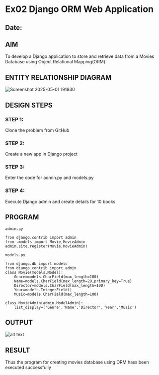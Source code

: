 # Ex02 Django ORM Web Application
## Date: 

## AIM
To develop a Django application to store and retrieve data from a Movies Database using Object Relational Mapping(ORM).

## ENTITY RELATIONSHIP DIAGRAM
![Screenshot 2025-05-01 191930](https://github.com/user-attachments/assets/63a92452-7e36-40d9-9e66-5900e81da176)

## DESIGN STEPS

### STEP 1:
Clone the problem from GitHub

### STEP 2:
Create a new app in Django project

### STEP 3:
Enter the code for admin.py and models.py

### STEP 4:
Execute Django admin and create details for 10 books

## PROGRAM
```
admin.py

from django.contrib import admin
from .models import Movie,MovieAdmin
admin.site.register(Movie,MovieAdmin)

models.py

from django.db import models
from django.contrib import admin
class Movie(models.Model):
    Genre=models.CharField(max_length=100)
    Name=models.CharField(max_length=20,primary_key=True)
    Director=models.CharField(max_length=100)
    Year=models.IntegerField()
    Music=models.CharField(max_length=100)
 
class MovieAdmin(admin.ModelAdmin):
    list_display=('Genre','Name','Director','Year','Music')

```


## OUTPUT

![alt text](<Screenshot 2025-03-14 091104.png>)


## RESULT
Thus the program for creating movies database using ORM hass been executed successfully

